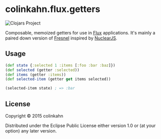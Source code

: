 # colinkahn.flux.getters

![Clojars Project](http://clojars.org/colinkahn.flux.getters/latest-version.svg)

Composable, memoized getters for use in [Flux](https://facebook.github.io/flux/)
applications. It's mainly a paired down version of
[Fresnel](https://github.com/ckirkendall/fresnel) inspired by
[NuclearJS](https://github.com/optimizely/nuclear-js).

## Usage

```cljs
(def state {:selected 1 :items [:foo :bar :baz]})
(def selected (getter :selected))
(def items (getter :items))
(def selected-item (getter get items selected))

(selected-item state) ; => :bar
```

## License

Copyright © 2015 colinkahn

Distributed under the Eclipse Public License either version 1.0 or (at
your option) any later version.
